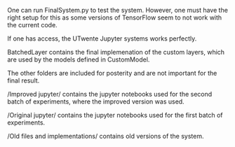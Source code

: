 One can run FinalSystem.py to test the system. However, one must have the right setup for this as some versions of TensorFlow seem to not work with the current code.

If one has access, the UTwente Jupyter systems works perfectly.

BatchedLayer contains the final implemenation of the custom layers, which are used by the models defined in CustomModel. 

The other folders are included for posterity and are not important for the final result.

/Improved jupyter/ contains the jupyter notebooks used for the second batch of experiments, where the improved version was used.

/Original jupyter/ contains the jupyter notebooks used for the first batch of experiments.

/Old files and implementations/ contains old versions of the system.